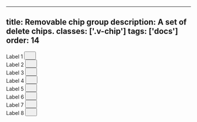 <!--
 *              Copyright (c) 2025 Visa, Inc.
 *
 * Licensed under the Apache License, Version 2.0 (the "License");
 * you may not use this file except in compliance with the License.
 * You may obtain a copy of the License at
 *
 *         http://www.apache.org/licenses/LICENSE-2.0
 *
 * Unless required by applicable law or agreed to in writing, software
 * distributed under the License is distributed on an "AS IS" BASIS,
 * WITHOUT WARRANTIES OR CONDITIONS OF ANY KIND, either express or implied.
 * See the License for the specific language governing permissions and
 * limitations under the License.
 *
 -->
---
title: Removable chip group 
description: A set of delete chips. 
classes: ['.v-chip']
tags: ['docs']
order: 14
---

<div class="v-flex v-gap-8 v-flex-wrap" style="inline-size: 70%">
  <div class="v-chip v-flex">
    <span>
      Label 1
    </span>
    <button aria-label="clear" class="v-button v-button-icon v-button-tertiary v-button-subtle" type="button">
      <svg class="v-icon v-icon-visa v-icon-tiny" height="16" viewbox="0 0 16 16" width="16">
        <use href="#visa-clear-alt-tiny">
        </use>
      </svg>
    </button>
  </div>
  <div class="v-chip v-flex">
    <span>
      Label 2
    </span>
    <button aria-label="clear" class="v-button v-button-icon v-button-tertiary v-button-subtle" type="button">
      <svg class="v-icon v-icon-visa v-icon-tiny" height="16" viewbox="0 0 16 16" width="16">
        <use href="#visa-clear-alt-tiny">
        </use>
      </svg>
    </button>
  </div>
  <div class="v-chip v-flex">
    <span>
      Label 3
    </span>
    <button aria-label="clear" class="v-button v-button-icon v-button-tertiary v-button-subtle" type="button">
      <svg class="v-icon v-icon-visa v-icon-tiny" height="16" viewbox="0 0 16 16" width="16">
        <use href="#visa-clear-alt-tiny">
        </use>
      </svg>
    </button>
  </div>
  <div class="v-chip v-flex">
    <span>
      Label 4
    </span>
    <button aria-label="clear" class="v-button v-button-icon v-button-tertiary v-button-subtle" type="button">
      <svg class="v-icon v-icon-visa v-icon-tiny" height="16" viewbox="0 0 16 16" width="16">
        <use href="#visa-clear-alt-tiny">
        </use>
      </svg>
    </button>
  </div>
  <div class="v-chip v-flex">
    <span>
      Label 5
    </span>
    <button aria-label="clear" class="v-button v-button-icon v-button-tertiary v-button-subtle" type="button">
      <svg class="v-icon v-icon-visa v-icon-tiny" height="16" viewbox="0 0 16 16" width="16">
        <use href="#visa-clear-alt-tiny">
        </use>
      </svg>
    </button>
  </div>
  <div class="v-chip v-flex">
    <span>
      Label 6
    </span>
    <button aria-label="clear" class="v-button v-button-icon v-button-tertiary v-button-subtle" type="button">
      <svg class="v-icon v-icon-visa v-icon-tiny" height="16" viewbox="0 0 16 16" width="16">
        <use href="#visa-clear-alt-tiny">
        </use>
      </svg>
    </button>
  </div>
  <div class="v-chip v-flex">
    <span>
      Label 7
    </span>
    <button aria-label="clear" class="v-button v-button-icon v-button-tertiary v-button-subtle" type="button">
      <svg class="v-icon v-icon-visa v-icon-tiny" height="16" viewbox="0 0 16 16" width="16">
        <use href="#visa-clear-alt-tiny">
        </use>
      </svg>
    </button>
  </div>
  <div class="v-chip v-flex">
    <span>
      Label 8
    </span>
    <button aria-label="clear" class="v-button v-button-icon v-button-tertiary v-button-subtle" type="button">
      <svg class="v-icon v-icon-visa v-icon-tiny" height="16" viewbox="0 0 16 16" width="16">
        <use href="#visa-clear-alt-tiny">
        </use>
      </svg>
    </button>
  </div>
  <div>
  </div>
</div>
